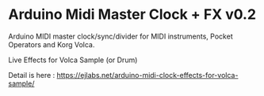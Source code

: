 # Arduino Midi Master Clock + FX v0.2
Arduino MIDI master clock/sync/divider for MIDI instruments, Pocket Operators and Korg Volca.

Live Effects for Volca Sample (or Drum)

Detail is here : https://ejlabs.net/arduino-midi-clock-effects-for-volca-sample/
